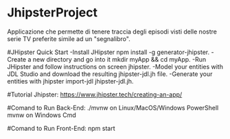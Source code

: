 # JhipsterProject

Applicazione che permette di tenere traccia degli episodi visti delle nostre serie TV preferite simile ad un "segnalibro". 



#JHipster Quick Start
-Install JHipster npm install -g generator-jhipster.
-Create a new directory and go into it mkdir myApp && cd myApp.
-Run JHipster and follow instructions on screen jhipster.
-Model your entities with JDL Studio and download the resulting jhipster-jdl.jh file.
-Generate your entities with jhipster import-jdl jhipster-jdl.jh.


#Tutorial Jhipster:
https://www.jhipster.tech/creating-an-app/


#Comand to Run Back-End:
./mvnw on Linux/MacOS/Windows PowerShell 
mvnw on Windows Cmd

#Comand to Run Front-End:
npm start

